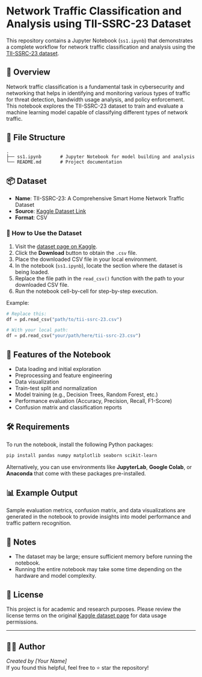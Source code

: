 # Network Traffic Classification and Analysis using TII-SSRC-23 Dataset

This repository contains a Jupyter Notebook (`ss1.ipynb`) that demonstrates a complete workflow for network traffic classification and analysis using the [TII-SSRC-23 dataset](https://www.kaggle.com/datasets/daniaherzalla/tii-ssrc-23?resource=download).

## 📘 Overview

Network traffic classification is a fundamental task in cybersecurity and networking that helps in identifying and monitoring various types of traffic for threat detection, bandwidth usage analysis, and policy enforcement. This notebook explores the TII-SSRC-23 dataset to train and evaluate a machine learning model capable of classifying different types of network traffic.

## 📁 File Structure

```
.
├── ss1.ipynb       # Jupyter Notebook for model building and analysis
└── README.md       # Project documentation
```

## 📦 Dataset

- **Name**: TII-SSRC-23: A Comprehensive Smart Home Network Traffic Dataset  
- **Source**: [Kaggle Dataset Link](https://www.kaggle.com/datasets/daniaherzalla/tii-ssrc-23?resource=download)  
- **Format**: CSV

### 🔽 How to Use the Dataset

1. Visit the [dataset page on Kaggle](https://www.kaggle.com/datasets/daniaherzalla/tii-ssrc-23?resource=download).
2. Click the **Download** button to obtain the `.csv` file.
3. Place the downloaded CSV file in your local environment.
4. In the notebook (`ss1.ipynb`), locate the section where the dataset is being loaded.
5. Replace the file path in the `read_csv()` function with the path to your downloaded CSV file.
6. Run the notebook cell-by-cell for step-by-step execution.

Example:

```python
# Replace this:
df = pd.read_csv("path/to/tii-ssrc-23.csv")

# With your local path:
df = pd.read_csv("your/path/here/tii-ssrc-23.csv")
```

## 🧪 Features of the Notebook

- Data loading and initial exploration  
- Preprocessing and feature engineering  
- Data visualization  
- Train-test split and normalization  
- Model training (e.g., Decision Trees, Random Forest, etc.)  
- Performance evaluation (Accuracy, Precision, Recall, F1-Score)  
- Confusion matrix and classification reports  

## 🛠️ Requirements

To run the notebook, install the following Python packages:

```bash
pip install pandas numpy matplotlib seaborn scikit-learn
```

Alternatively, you can use environments like **JupyterLab**, **Google Colab**, or **Anaconda** that come with these packages pre-installed.

## 📊 Example Output

Sample evaluation metrics, confusion matrix, and data visualizations are generated in the notebook to provide insights into model performance and traffic pattern recognition.

## 📌 Notes

- The dataset may be large; ensure sufficient memory before running the notebook.
- Running the entire notebook may take some time depending on the hardware and model complexity.

## 📄 License

This project is for academic and research purposes. Please review the license terms on the original [Kaggle dataset page](https://www.kaggle.com/datasets/daniaherzalla/tii-ssrc-23?resource=download) for data usage permissions.

---

## 👩‍💻 Author

*Created by [Your Name]*  
If you found this helpful, feel free to ⭐ star the repository!
